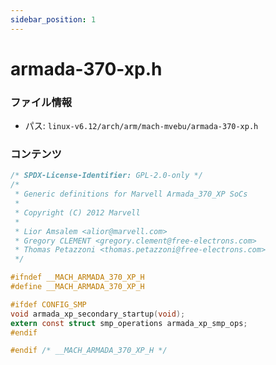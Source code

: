 ```yaml
---
sidebar_position: 1
---
```

# armada-370-xp.h

### ファイル情報

- パス: `linux-v6.12/arch/arm/mach-mvebu/armada-370-xp.h`

### コンテンツ

```h
/* SPDX-License-Identifier: GPL-2.0-only */
/*
 * Generic definitions for Marvell Armada_370_XP SoCs
 *
 * Copyright (C) 2012 Marvell
 *
 * Lior Amsalem <alior@marvell.com>
 * Gregory CLEMENT <gregory.clement@free-electrons.com>
 * Thomas Petazzoni <thomas.petazzoni@free-electrons.com>
 */

#ifndef __MACH_ARMADA_370_XP_H
#define __MACH_ARMADA_370_XP_H

#ifdef CONFIG_SMP
void armada_xp_secondary_startup(void);
extern const struct smp_operations armada_xp_smp_ops;
#endif

#endif /* __MACH_ARMADA_370_XP_H */

```
